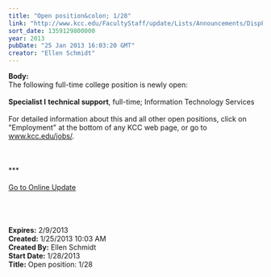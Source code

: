 ```yaml
---
title: "Open position&colon; 1/28"
link: "http://www.kcc.edu/FacultyStaff/update/Lists/Announcements/DispForm.aspx?ID=972"
sort_date: 1359129800000
year: 2013
pubDate: "25 Jan 2013 16:03:20 GMT"
creator: "Ellen Schmidt"
---
```


<div><b>Body:</b> <div class="ExternalClass4B628B768626459CBF68ED3B3A70E9B9"><div>
<div>The following full-time college position is newly open: </div>
<div> </div>
<div>
<div><strong>Specialist I</strong> <strong>technical support</strong>, full-time; Information Technology Services</div></div></div>
<div> <br />For detailed information about this and all other open positions, click on &quot;Employment&quot; at the bottom of any KCC web page, or go to <a href="/jobs">www.kcc.edu/jobs/</a>.<br /></div>
<div> </div>
<div> </div>
<div>
<div> </div>
<div>
<div>***</div>
<div> </div>
<div><a href="/FacultyStaff/update/Pages/dailyupdate.aspx">Go to Online Update</a></div>
<div> </div></div><br /> <br /> <br /></div></div></div>
<div><b>Expires:</b> 2/9/2013</div>
<div><b>Created:</b> 1/25/2013 10:03 AM</div>
<div><b>Created By:</b> Ellen Schmidt</div>
<div><b>Start Date:</b> 1/28/2013</div>
<div><b>Title:</b> Open position: 1/28</div>
